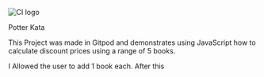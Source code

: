 ![CI logo](https://codeinstitute.s3.amazonaws.com/fullstack/ci_logo_small.png)


Potter Kata

This Project was made in Gitpod and demonstrates using JavaScript how to calculate discount prices using a range of 5 books.

I Allowed the user to add 1 book each.
After this

